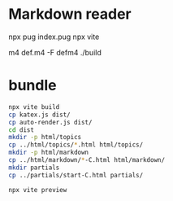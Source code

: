 # Markdown reader

npx pug index.pug
npx vite

m4 def.m4 -F defm4
./build

# bundle

```bash
npx vite build
cp katex.js dist/
cp auto-render.js dist/
cd dist
mkdir -p html/topics
cp ../html/topics/*.html html/topics/
mkdir -p html/markdown
cp ../html/markdown/*-C.html html/markdown/
mkdir partials
cp ../partials/start-C.html partials/

npx vite preview
```
